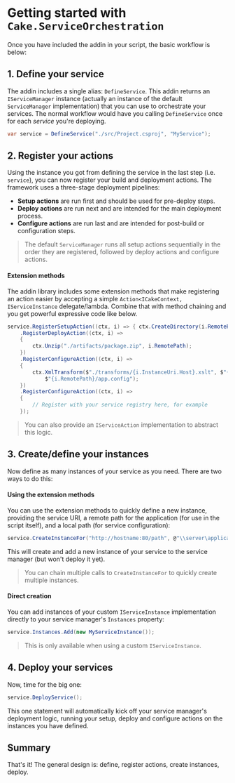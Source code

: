 # Getting started with `Cake.ServiceOrchestration`

Once you have included the addin in your script, the basic workflow is below:

## 1. Define your service

The addin includes a single alias: `DefineService`. This addin returns an `IServiceManager` instance (actually an instance of the default `ServiceManager` implementation) that you can use to orchestrate your services. The normal workflow would have you calling `DefineService` once for each *service* you're deploying.

```csharp
var service = DefineService("./src/Project.csproj", "MyService");
```

## 2. Register your actions

Using the instance you got from defining the service in the last step (i.e. `service`), you can now register your build and deployment actions. The framework uses a three-stage deployment pipelines:

*  **Setup actions** are run first and should be used for pre-deploy steps.
*  **Deploy actions** are run next and are intended for the main deployment process.
*  **Configure actions** are run last and are intended for post-build or configuration steps.

> The default `ServiceManager` runs all setup actions sequentially in the order they are registered, followed by deploy actions and configure actions.

#### Extension methods

The addin library includes some extension methods that make registering an action easier by accepting a simple `Action<ICakeContext, IServiceInstance` delegate/lambda. Combine that with method chaining and you get powerful expressive code like below.

```csharp
service.RegisterSetupAction((ctx, i) => { ctx.CreateDirectory(i.RemotePath); })
    .RegisterDeployAction((ctx, i) =>
    {
        ctx.Unzip("./artifacts/package.zip", i.RemotePath);
    })
    .RegisterConfigureAction((ctx, i) =>
    {
        ctx.XmlTransform($"./transforms/{i.InstanceUri.Host}.xslt", $"{i.RemotePath}/template.config",
            $"{i.RemotePath}/app.config");
    })
    .RegisterConfigureAction((ctx, i) =>
    {
        // Register with your service registry here, for example
    });
```

> You can also provide an `IServiceAction` implementation to abstract this logic.

## 3. Create/define your instances

Now define as many instances of your service as you need. There are two ways to do this:

#### Using the extension methods

You can use the extension methods to quickly define a new instance, providing the service URI, a remote path for the application (for use in the script itself), and a local path (for service configuration):

```csharp
service.CreateInstanceFor("http://hostname:80/path", @"\\server\application", @"E:\Services\App");
```

This will create and add a new instance of your service to the service manager (but won't deploy it yet).

> You can chain multiple calls to `CreateInstanceFor` to quickly create multiple instances.

#### Direct creation

You can add instances of your custom `IServiceInstance` implementation directly to your service manager's `Instances` property:

```csharp
service.Instances.Add(new MyServiceInstance());
```

> This is only available when using a custom `IServiceInstance`.

## 4. Deploy your services

Now, time for the big one:

```csharp
service.DeployService();
```

This one statement will automatically kick off your service manager's deployment logic, running your setup, deploy and configure actions on the instances you have defined.

## Summary

That's it! The general design is: define, register actions, create instances, deploy. 